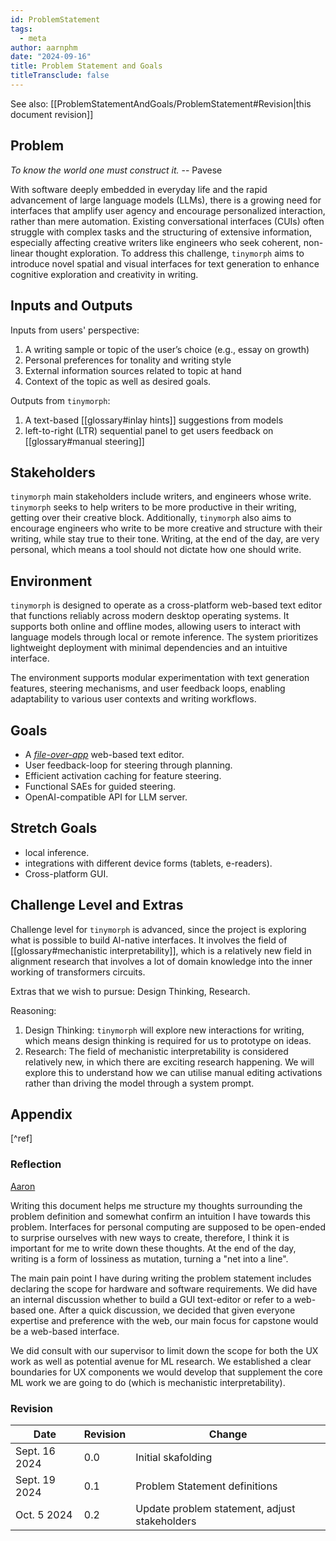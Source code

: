 ```yaml
---
id: ProblemStatement
tags:
  - meta
author: aarnphm
date: "2024-09-16"
title: Problem Statement and Goals
titleTransclude: false
---
```


See also: [[ProblemStatementAndGoals/ProblemStatement#Revision|this document revision]]

## Problem

<p class="quotes">
  <i>To know the world one must construct it.</i> -- Pavese
</p>

With software deeply embedded in everyday life and the rapid advancement of large language models (LLMs), there is a growing need for interfaces that amplify user agency and encourage personalized interaction, rather than mere automation. Existing conversational interfaces (CUIs) often struggle with complex tasks and the structuring of extensive information, especially affecting creative writers like engineers who seek coherent, non-linear thought exploration. To address this challenge, `tinymorph` aims to introduce novel spatial and visual interfaces for text generation to enhance cognitive exploration and creativity in writing.


## Inputs and Outputs

Inputs from users' perspective:

1. A writing sample or topic of the user’s choice (e.g., essay on growth)
2. Personal preferences for tonality and writing style
3. External information sources related to topic at hand
4. Context of the topic as well as desired goals.

Outputs from `tinymorph`:

1. A text-based [[glossary#inlay hints]] suggestions from models
2. left-to-right (LTR) sequential panel to get users feedback on [[glossary#manual steering]]


## Stakeholders

`tinymorph` main stakeholders include writers, and engineers whose write. `tinymorph` seeks to help writers to be more
productive in their writing, getting over their creative block. Additionally, `tinymorph` also aims to encourage
engineers who write to be more creative and structure with their writing, while stay true to their tone. Writing, at
the end of the day, are very personal, which means a tool should not dictate how one should write.

## Environment

`tinymorph` is designed to operate as a cross-platform web-based text editor that functions reliably across modern desktop operating systems. It supports both online and offline modes, allowing users to interact with language models through local or remote inference. The system prioritizes lightweight deployment with minimal dependencies and an intuitive interface.

The environment supports modular experimentation with text generation features, steering mechanisms, and user feedback loops, enabling adaptability to various user contexts and writing workflows.

## Goals

- A [_file-over-app_](https://stephango.com/file-over-app) web-based text editor.
- User feedback-loop for steering through planning.
- Efficient activation caching for feature steering.
- Functional SAEs for guided steering.
- OpenAI-compatible API for LLM server.

## Stretch Goals

- local inference.
- integrations with different device forms (tablets, e-readers).
- Cross-platform GUI.

## Challenge Level and Extras

Challenge level for `tinymorph` is advanced, since the project is exploring what is possible to build AI-native
interfaces. It involves the field of [[glossary#mechanistic interpretability]], which is a relatively new field in alignment
research that involves a lot of domain knowledge into the inner working of transformers circuits.

Extras that we wish to pursue: Design Thinking, Research.

Reasoning:

1. Design Thinking: `tinymorph` will explore new interactions for writing, which means design thinking is required for
   us to prototype on ideas.
2. Research: The field of mechanistic interpretability is considered relatively new, in which there are exciting
   research happening. We will explore this to understand how we can utilise manual editing activations rather than driving the model through a system prompt.

## Appendix

[^ref]

### Reflection

<div class="reflection-container">

<div class="users">
  <a class="name" href="https://github.com/aarnphm">Aaron</a>
</div>

<div class="blob">

Writing this document helps me structure my thoughts surrounding the problem
definition and somewhat confirm an intuition I have towards this problem. Interfaces for personal computing are
supposed to be open-ended to surprise ourselves with new ways to create, therefore, I think it is important for me to
write down these thoughts. At the end of the day, writing is a form of lossiness as mutation, turning a "net into a line".

The main pain point I have during writing the problem statement includes declaring the scope for hardware and software
requirements. We did have an internal discussion whether to build a GUI text-editor or refer to a web-based one. After
a quick discussion, we decided that given everyone expertise and preference with the web, our main focus for capstone would be a
web-based interface.

We did consult with our supervisor to limit down the scope for both the UX work as well as potential avenue for ML research.
We established a clear boundaries for UX components we would develop that supplement the core ML work we are going to
do (which is mechanistic interpretability).

</div>

</div>

<!-- 1. What went well while writing this deliverable? -->
<!-- 2. What pain points did you experience during this deliverable, and how did you resolve them? -->
<!-- 3. How did you and your team adjust the scope of your goals to ensure they are suitable for a Capstone project (not overly ambitious but also of appropriate complexity for a senior design project)? -->

### Revision

| Date          | Revision | Change                                        |
| ------------- | -------- | --------------------------------------------- |
| Sept. 16 2024 | 0.0      | Initial skafolding                            |
| Sept. 19 2024 | 0.1      | Problem Statement definitions                 |
| Oct. 5 2024   | 0.2      | Update problem statement, adjust stakeholders |

[^1]:
    Historically, the seminar work from Alan Turing laid the foundation for exploring the possibilities of a thinking machine [@10.1093/mind/LIX.236.433].
    Subsequently, the development of AI had taken a symbolic approach, popularized
    through decision-tree reasonings and expert systems -- world representation through high-level and human-readable
    symbols to manipulate the results. Haugeland referred to these systems as Good Old-Fashioned AI (GOFAI) [@10.7551/mitpress/4626.001.0001]

    However, GOFAI presented its limitation and led us into a "AI Winter", largely due to the cynicism of the general research community
    as well as a reduction in funding at most research labs. [@handler2008avoidanotheraiwinter]

    Given the rise to Moore's Law and the expontential amount of computing and [[glossary#data|data]] a new approach
    centered around statistical methods and [[glossary#connectionism|connectionist]] networks arose, and referred as "New Fangled AI" (NFAI).
    Machine learning system nowadays are also known as NFAI systems.
